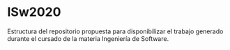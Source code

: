 # ISw2020
Estructura del repositorio propuesta para disponibilizar el trabajo generado durante el cursado de la materia Ingeniería de Software.
